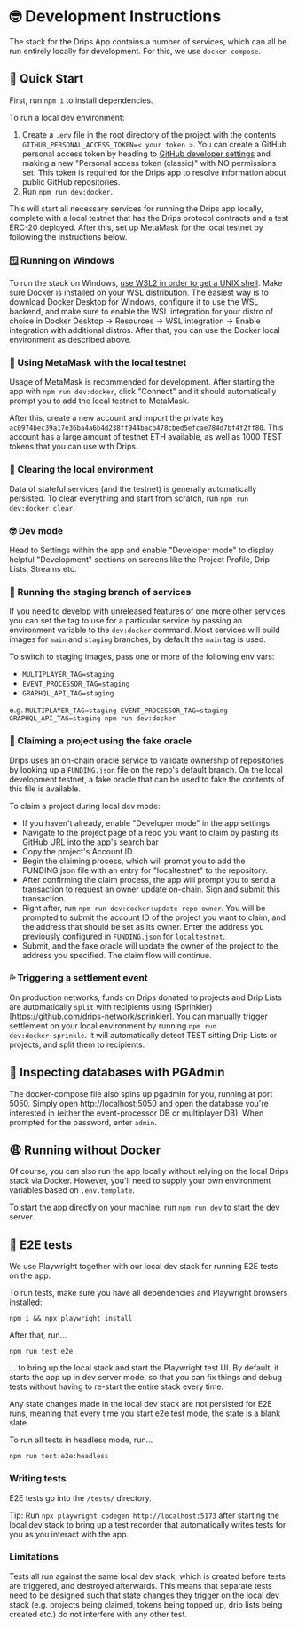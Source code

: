 # 🤓 Development Instructions

The stack for the Drips App contains a number of services, which can all be run entirely locally for development. For this, we use `docker compose`. 

## 🚀 Quick Start

First, run `npm i` to install dependencies.

To run a local dev environment:

1. Create a `.env` file in the root directory of the project with the contents `GITHUB_PERSONAL_ACCESS_TOKEN=< your token >`. You can create a GitHub personal access token by heading to [GitHub developer settings](https://github.com/settings/tokens) and making a new "Personal access token (classic)" with NO permissions set. This token is required for the Drips app to resolve information about public GitHub repositories.
2. Run `npm run dev:docker`.

This will start all necessary services for running the Drips app locally, complete with a local testnet that has the Drips protocol contracts and a test ERC-20 deployed. After this, set up MetaMask for the local testnet by following the instructions below.

### 🪟 Running on Windows

To run the stack on Windows, [use WSL2 in order to get a UNIX shell](https://learn.microsoft.com/en-us/windows/wsl/install). Make sure Docker is installed on your WSL distribution. The easiest way is to download Docker Desktop for Windows, configure it to use the WSL backend, and make sure to enable the WSL integration for your distro of choice in Docker Desktop -> Resources -> WSL integration -> Enable integration with additional distros. After that, you can use the Docker local environment as described above.

### 🦊 Using MetaMask with the local testnet

Usage of MetaMask is recommended for development. After starting the app with `npm run dev:docker`, click "Connect" and it should automatically prompt you to add the local testnet to MetaMask.

After this, create a new account and import the private key `ac0974bec39a17e36ba4a6b4d238ff944bacb478cbed5efcae784d7bf4f2ff80`. This account has a large amount of testnet ETH available, as well as 1000 TEST tokens that you can use with Drips.

### 🚮 Clearing the local environment

Data of stateful services (and the testnet) is generally automatically persisted. To clear everything and start from scratch, run `npm run dev:docker:clear`.

### 🤓 Dev mode

Head to Settings within the app and enable "Developer mode" to display helpful "Development" sections on screens like the Project Profile, Drip Lists, Streams etc.

### 🌳 Running the staging branch of services

If you need to develop with unreleased features of one more other services, you can set the tag to use for a particular service by passing an environment variable to the `dev:docker` command. Most services will build images for `main` and `staging` branches, by default the `main` tag is used.

To switch to staging images, pass one or more of the following env vars:
- `MULTIPLAYER_TAG=staging`
- `EVENT_PROCESSOR_TAG=staging`
- `GRAPHQL_API_TAG=staging`

e.g. `MULTIPLAYER_TAG=staging EVENT_PROCESSOR_TAG=staging GRAPHQL_API_TAG=staging npm run dev:docker`

### 🥸 Claiming a project using the fake oracle

Drips uses an on-chain oracle service to validate ownership of repositories by looking up a `FUNDING.json` file on the repo's default branch. On the local development testnet, a fake oracle that can be used to fake the contents of this file is available.

To claim a project during local dev mode:
- If you haven't already, enable "Developer mode" in the app settings.
- Navigate to the project page of a repo you want to claim by pasting its GitHub URL into the app's search bar
- Copy the project's Account ID.
- Begin the claiming process, which will prompt you to add the FUNDING.json file with an entry for "localtestnet" to the repository.
- After confirming the claim process, the app will prompt you to send a transaction to request an owner update on-chain. Sign and submit this transaction.
- Right after, run `npm run dev:docker:update-repo-owner`. You will be prompted to submit the account ID of the project you want to claim, and the address that should be set as its owner. Enter the address you previously configured in `FUNDING.json` for `localtestnet`.
- Submit, and the fake oracle will update the owner of the project to the address you specified. The claim flow will continue.

### 💦 Triggering a settlement event

On production networks, funds on Drips donated to projects and Drip Lists are automatically `split` with recipients using (Sprinkler)[https://github.com/drips-network/sprinkler]. You can manually trigger settlement on your local environment by running `npm run dev:docker:sprinkle`. It will automatically detect TEST sitting Drip Lists or projects, and split them to recipients.

## 🥸 Inspecting databases with PGAdmin

The docker-compose file also spins up pgadmin for you, running at port 5050. Simply open http://localhost:5050 and open the database you're interested in (either the event-processor DB or multiplayer DB). When prompted for the password, enter `admin`.

## 😩 Running without Docker

Of course, you can also run the app locally without relying on the local Drips stack via Docker. However, you'll need to supply your own environment variables based on `.env.template`.

To start the app directly on your machine, run `npm run dev` to start the dev server.

## 📃 E2E tests

We use Playwright together with our local dev stack for running E2E tests on the app.

To run tests, make sure you have all dependencies and Playwright browsers installed:

```
npm i && npx playwright install
```

After that, run...

```
npm run test:e2e
```

... to bring up the local stack and start the Playwright test UI. By default, it starts the app up in dev server mode, so that you can fix things and debug tests without having to re-start the entire stack every time.

Any state changes made in the local dev stack are not persisted for E2E runs, meaning that every time you start e2e test mode, the state is a blank slate.

To run all tests in headless mode, run...

```
npm run test:e2e:headless
```

### Writing tests

E2E tests go into the `/tests/` directory.

Tip: Run `npx playwright codegen http://localhost:5173` after starting the local dev stack to bring up a test recorder that automatically writes tests for you as you interact with the app.

### Limitations

Tests all run against the same local dev stack, which is created before tests are triggered, and destroyed afterwards. This means that separate tests need to be designed such that state changes they trigger on the local dev stack (e.g. projects being claimed, tokens being topped up, drip lists being created etc.) do not interfere with any other test.
